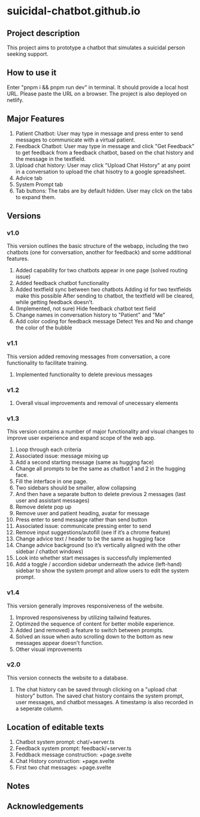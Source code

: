 # suicidal-chatbot.github.io

## Project description

This project aims to prototype a chatbot that simulates a suicidal person seeking support.

## How to use it

Enter "pnpm i && pnpm run dev" in terminal. It should provide a local host URL. Please paste the URL on a browser.
The project is also deployed on netlify.

## Major Features

1. Patient Chatbot: User may type in message and press enter to send messages to communicate with a virtual patient.
2. Feedback Chatbot: User may type in message and click "Get Feedback" to get feedback from a feedback chatbot, based on the chat history and the message in the textfield.
3. Upload chat history: User may click "Upload Chat History" at any point in a conversation to upload the chat hisotry to a google spreadsheet.
4. Advice tab
5. System Prompt tab
6. Tab buttons: The tabs are by default hidden. User may click on the tabs to expand them.

## Versions

### v1.0

This version outlines the basic structure of the webapp, including the two chatbots (one for conversation, another for feedback) and some additional features.

1. Added capability for two chatbots appear in one page (solved routing issue)
2. Added feedback chatbot functionality
3. Added textfield sync between two chatbots
    Adding id for two textfields make this possible
    After sending to chatbot, the textfield will be cleared, while getting feedback doesn't.
4. (Implemented, not sure) Hide feedback chatbot text field
5. Change names in conversation history to "Patient" and "Me"
6. Add color coding for feedback message
    Detect Yes and No and change the color of the bubble

### v1.1

This version added removing messages from conversation, a core functionality to facilitate training.

1. Implemented functionality to delete previous messages

### v1.2

1. Overall visual improvements and removal of unecessary elements

### v1.3

This version contains a number of major functionality and visual changes to improve user experience and expand scope of the web app.

1. Loop through each criteria
2. Associated issue: message mixing up
3. Add a second starting message (same as hugging face)
4. Change all prompts to be the same as chatbot 1 and 2 in the hugging face.
5. Fill the interface in one page.
6. Two sidebars should be smaller, allow collapsing
7. And then have a separate button to delete previous 2 messages (last user and assistant messages)
8. Remove delete pop up
9. Remove user and patient heading, avatar for message
10. Press enter to send message rather than send button
11. Associated issue: communicate pressing enter to send
12. Remove input suggestions/autofill (see if it’s a chrome feature)
13. Change advice text / header to be the same as hugging face
14. Change advice background (so it’s vertically aligned with the other sidebar / chatbot windows)
15. Look into whether start messages is successfully implemented
16. Add a toggle / accordion sidebar underneath the advice (left-hand) sidebar to show the system prompt and allow users to edit the system prompt.

### v1.4

This version generally improves responsiveness of the website.

1. Improved responsiveness by utilizing tailwind features.
2. Optimzed the sequence of content for better mobile experience.
3. Added (and removed) a feature to switch between prompts.
4. Solved an issue when auto scrolling down to the bottom as new messages appear doesn't function.
5. Other visual improvements

### v2.0

This version connects the website to a database.

1. The chat history can be saved through clicking on a "upload chat history" button. The saved chat history contains the system prompt, user messages, and chatbot messages. A timestamp is also recorded in a seperate column.

## Location of editable texts

1. Chatbot system prompt: chat/+server.ts
2. Feedback system prompt: feedback/+server.ts
3. Feddback message construction: +page.svelte
4. Chat History construction: +page.svelte
5. First two chat messages: +page.svelte

## Notes

## Acknowledgements
